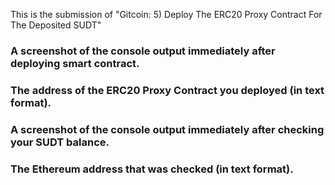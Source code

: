 

This is the submission of "Gitcoin: 5) Deploy The ERC20 Proxy Contract For The Deposited SUDT"

### A screenshot of the console output immediately after deploying smart contract.



### The address of the ERC20 Proxy Contract you deployed (in text format).



### A screenshot of the console output immediately after checking your SUDT balance.



### The Ethereum address that was checked (in text format).

